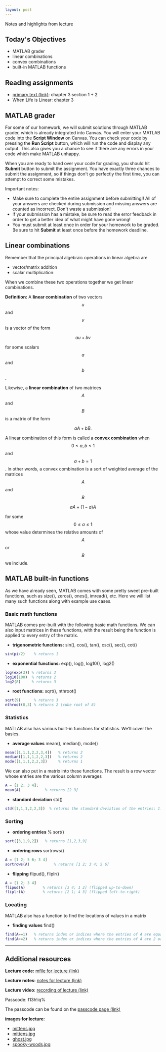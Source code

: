 ```yaml
---
layout: post
---
```


Notes and highlights from lecture

## Today's Objectives

* MATLAB grader
* linear combinations
* convex combinations
* built-in MATLAB functions

## Reading assignments

* <a target="_parent" href="../../../extras/textbook.pdf">primary text (link)</a>: chapter 3 section 1 + 2
* When Life is Linear: chapter 3

## MATLAB grader
For some of our homework, we will submit solutions through MATLAB grader, which
is already integrated into Canvas.  You will enter your MATLAB code into the
**Script Window** on Canvas.  You can check your code by pressing the **Run Script**
button, which will run the code and display any output.  This also gives you a
chance to see if there are any errors in your code which make MATLAB unhappy.

When you are ready to hand over your code for grading, you should hit
**Submit** button to submit the assignment.  You have exactly three chances to
submit the assignment, so if things don't go perfectly the first time, you can
attempt to correct some mistakes.

Important notes:

* Make sure to complete the entire assignment before submitting!! All of your answers are checked during submission and missing answers are counted as incorrect.  Don't waste a submission!
* If your submission has a mistake, be sure to read the error feedback in order to get a better idea of what might have gone wrong!
* You must submit at least once in order for your homework to be graded.  Be sure to hit **Submit** at least once before the homework deadline.

## Linear combinations

Remember that the principal algebraic operations in linear algebra are

* vector/matrix addition
* scalar multiplication

When we combine these two operations together we get linear combinations.

**Definition:** A **linear combination** of two vectors $$u$$ and $$v$$ is a vector of the form

$$au + bv$$

for some scalars $$a$$ and $$b$$.

Likewise, a **linear combination** of two matrices $$A$$ and $$B$$ is a matrix of the form

$$aA + bB.$$

A linear combination of this form is called a **convex combination** when
$$0\leq a,b\leq 1$$ and $$a + b=1$$.  In other words, a convex combination is a
sort of weighted average of the matrices $$A$$ and $$B$$

$$aA + (1-a)A$$

for some $$0\leq a\leq 1$$ whose value determines the relative amounts of $$A$$ or $$B$$ we include.

## MATLAB built-in functions

As we have already seen, MATLAB comes with some pretty sweet pre-built functions, such as size(), zeros(), ones(), imread(), etc.  Here we will list many such functions along with example use cases.

### Basic math functions

MATLAB comes pre-built with the following basic math functions.  We can also input matrices in these functions, with the result being the function is applied to every entry of the matrix.

* **trigonometric functions:** sin(), cos(), tan(), csc(), sec(), cot()

```Matlab
sin(pi/2)    % returns 1
```

* **exponential functions:** exp(), log(), log10(), log2()

```Matlab
log(exp(3)) % returns 3
log10(100)  % returns 2
log2(8)     % returns 3
```

* **root functions:** sqrt(), nthroot()

```Matlab
sqrt(9)      % returns 3
nthroot(8,3) % returns 2 (cube root of 8)
```
### Statistics

MATLAB also has various built-in functions for statistics.  We'll cover the basics.


* **average values** mean(), median(), mode()

```Matlab 
mean([1,1,1,2,2,3,4])   % returns 2
median([1,1,1,2,2,3])   % returns 2
mode([1,1,1,2,2,3])     % returns 1
```
We can also put in a matrix into these functions.  The result is a row vector whose entries are the various column averages

```Matlab
A = [1 2; 3 4];
mean(A)           % returns [2 3]
```

* **standard deviation** std()

```Matlab
std([1,1,1,2,2,3])  % returns the standard deviation of the entries: 1.1547
```

### Sorting

* **ordering entries** % sort()

```Matlab
sort([3,1,9,2])   % returns [1,2,3,9]
```

* **ordering rows** sortrows()

```Matlab
A = [1 2; 5 6; 3 4]
sortrows(A)           % returns [1 2; 3 4; 5 6]
```

* **flipping** flipud(), fliplr()

```Matlab
A = [1 2; 3 4]
flipud(A)        % returns [3 4; 1 2] (flipped up-to-down)
fliplr(A)        % returns [2 1; 4 3] (flipped left-to-right)
```

### Locating

MATLAB also has a function to find the locations of values in a matrix

* **finding values** find()

```Matlab
find(A==1)   % returns index or indices where the entries of A are equal to 1
find(A>=2)   % returns index or indices where the entries of A are 2 or greater
```

* ****

## Additional resources

**Lecture code:** <a target="_parent" href="https://wcasper.github.io/math107spring2021/MATLAB/lecture4.m">mfile for lecture (link)</a>

**Lecture notes:** <a target="_parent" href="https://wcasper.github.io/math107spring2021/extras/notes/2021-02-03-Note-11-11.pdf">notes for lecture (link)</a>

**Lecture video:** <a target="_parent" href="https://fullerton.zoom.us/rec/share/L_AB9vN9xAJQ0jst8EpXClJYabiyTo3jcSNa5TPIZb43iZTBqWFVXP7cTze6R1qs.ZFjqxW__ZQU8-nmW">recording of lecture (link)</a>

Passcode: f13h!iq%

The passcode can be found on the <a target="_parent" href="https://csufullerton.instructure.com/courses/3127326/pages/video-lecture-keys">passcode page (link)</a>

**images for lecture:**
* <a target="_parent" href="https://wcasper.github.io/math107spring2021/extras/img/mittens.jpg">mittens.jpg</a>
* <a target="_parent" href="https://wcasper.github.io/math107spring2021/extras/img/space.jpg">mittens.jpg</a>
* <a target="_parent" href="https://wcasper.github.io/math107spring2021/extras/img/ghost.jpg">ghost.jpg</a>
* <a target="_parent" href="https://wcasper.github.io/math107spring2021/extras/img/spooky-woods.jpg">spooky-woods.jpg</a>



